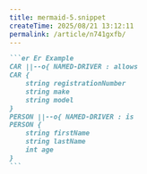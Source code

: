 ```yaml
---
title: mermaid-5.snippet
createTime: 2025/08/21 13:12:11
permalink: /article/n741gxfb/
---
```

````md
```er Er Example
CAR ||--o{ NAMED-DRIVER : allows
CAR {
    string registrationNumber
    string make
    string model
}
PERSON ||--o{ NAMED-DRIVER : is
PERSON {
    string firstName
    string lastName
    int age
}
```
````
